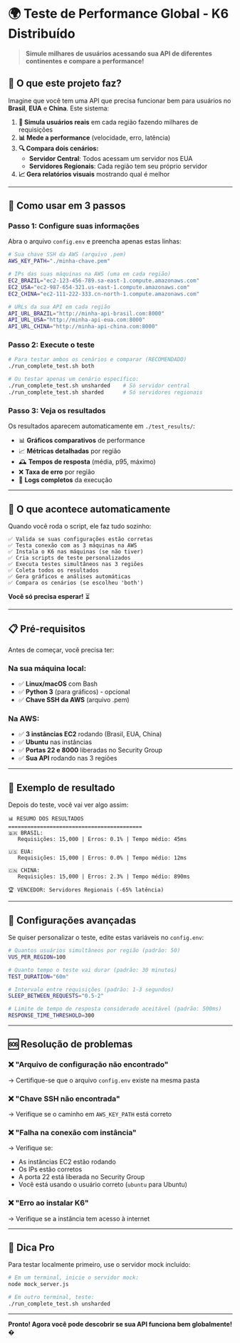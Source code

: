 # 🌍 Teste de Performance Global - K6 Distribuído

> **Simule milhares de usuários acessando sua API de diferentes continentes e compare a performance!**

## 🎯 O que este projeto faz?

Imagine que você tem uma API que precisa funcionar bem para usuários no **Brasil**, **EUA** e **China**. Este sistema:

1. **🚀 Simula usuários reais** em cada região fazendo milhares de requisições
2. **📊 Mede a performance** (velocidade, erro, latência)
3. **🔍 Compara dois cenários:**
   - **Servidor Central**: Todos acessam um servidor nos EUA
   - **Servidores Regionais**: Cada região tem seu próprio servidor
4. **📈 Gera relatórios visuais** mostrando qual é melhor

---

## 🚀 Como usar em 3 passos

### Passo 1: Configure suas informações

Abra o arquivo `config.env` e preencha apenas estas linhas:

```bash
# Sua chave SSH da AWS (arquivo .pem)
AWS_KEY_PATH="./minha-chave.pem"

# IPs das suas máquinas na AWS (uma em cada região)
EC2_BRAZIL="ec2-123-456-789.sa-east-1.compute.amazonaws.com"
EC2_USA="ec2-987-654-321.us-east-1.compute.amazonaws.com"
EC2_CHINA="ec2-111-222-333.cn-north-1.compute.amazonaws.com"

# URLs da sua API em cada região
API_URL_BRAZIL="http://minha-api-brasil.com:8000"
API_URL_USA="http://minha-api-eua.com:8000"
API_URL_CHINA="http://minha-api-china.com:8000"
```

### Passo 2: Execute o teste

```bash
# Para testar ambos os cenários e comparar (RECOMENDADO)
./run_complete_test.sh both

# Ou testar apenas um cenário específico:
./run_complete_test.sh unsharded    # Só servidor central
./run_complete_test.sh sharded      # Só servidores regionais
```

### Passo 3: Veja os resultados

Os resultados aparecem automaticamente em `./test_results/`:

- 📊 **Gráficos comparativos** de performance
- 📈 **Métricas detalhadas** por região
- 🕰️ **Tempos de resposta** (média, p95, máximo)
- ❌ **Taxa de erro** por região
- 📝 **Logs completos** da execução

---

## 🤖 O que acontece automaticamente

Quando você roda o script, ele faz tudo sozinho:

```
✅ Valida se suas configurações estão corretas
✅ Testa conexão com as 3 máquinas na AWS
✅ Instala o K6 nas máquinas (se não tiver)
✅ Cria scripts de teste personalizados
✅ Executa testes simultâneos nas 3 regiões
✅ Coleta todos os resultados
✅ Gera gráficos e análises automáticas
✅ Compara os cenários (se escolheu 'both')
```

**Você só precisa esperar!** ⏳

---

## 📋 Pré-requisitos

Antes de começar, você precisa ter:

### Na sua máquina local:

- ✅ **Linux/macOS** com Bash
- ✅ **Python 3** (para gráficos) - opcional
- ✅ **Chave SSH da AWS** (arquivo .pem)

### Na AWS:

- ✅ **3 instâncias EC2** rodando (Brasil, EUA, China)
- ✅ **Ubuntu** nas instâncias
- ✅ **Portas 22 e 8000** liberadas no Security Group
- ✅ **Sua API** rodando nas 3 regiões

---

## 🎨 Exemplo de resultado

Depois do teste, você vai ver algo assim:

```
📊 RESUMO DOS RESULTADOS
==========================================
🇧🇷 BRASIL:
   Requisições: 15,000 | Erros: 0.1% | Tempo médio: 45ms

🇺🇸 EUA:
   Requisições: 15,000 | Erros: 0.0% | Tempo médio: 12ms

🇨🇳 CHINA:
   Requisições: 15,000 | Erros: 2.3% | Tempo médio: 890ms

🏆 VENCEDOR: Servidores Regionais (-65% latência)
```

---

## 🔧 Configurações avançadas

Se quiser personalizar o teste, edite estas variáveis no `config.env`:

```bash
# Quantos usuários simultâneos por região (padrão: 50)
VUS_PER_REGION=100

# Quanto tempo o teste vai durar (padrão: 30 minutos)
TEST_DURATION="60m"

# Intervalo entre requisições (padrão: 1-3 segundos)
SLEEP_BETWEEN_REQUESTS="0.5-2"

# Limite de tempo de resposta considerado aceitável (padrão: 500ms)
RESPONSE_TIME_THRESHOLD=300
```

---

## 🆘 Resolução de problemas

### ❌ "Arquivo de configuração não encontrado"

→ Certifique-se que o arquivo `config.env` existe na mesma pasta

### ❌ "Chave SSH não encontrada"

→ Verifique se o caminho em `AWS_KEY_PATH` está correto

### ❌ "Falha na conexão com instância"

→ Verifique se:

- As instâncias EC2 estão rodando
- Os IPs estão corretos
- A porta 22 está liberada no Security Group
- Você está usando o usuário correto (`ubuntu` para Ubuntu)

### ❌ "Erro ao instalar K6"

→ Verifique se a instância tem acesso à internet

---

## 🚀 Dica Pro

Para testar localmente primeiro, use o servidor mock incluído:

```bash
# Em um terminal, inicie o servidor mock:
node mock_server.js

# Em outro terminal, teste:
./run_complete_test.sh unsharded
```

---

**Pronto! Agora você pode descobrir se sua API funciona bem globalmente! �**
